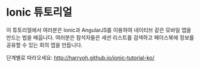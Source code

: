 <!--
# Ionic Tutorial

In this tutorial, you learn how to build a native-like mobile application with Ionic and AngularJS. You build a Conference application that allows the attendees of the conference to browse through the list of sessions, and share information on Facebook.

Follow the step-by-step instructions available here: http://ccoenraets.github.io/ionic-tutorial/
-->
# Ionic 튜토리얼

이 튜토리얼에서 여러분은 Ionic과 AngularJS를 이용하여 네이티브 같은 모바일 앱을 만드는 법을 배웁니다. 여러분은 참석자들은 세션 리스트를 검색하고 페이스북에 정보를 공유할 수 있는 회의 앱을 만듭니다.

단계별로 따라오세요: http://harryoh.github.io/ionic-tutorial-ko/
